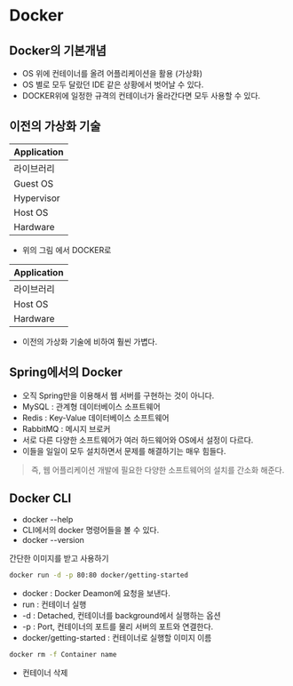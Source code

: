 # Docker

## Docker의 기본개념
- OS 위에 컨테이너를 올려 어플리케이션을 활용 (가상화)
- OS 별로 모두 달랐던 IDE 같은 상황에서 벗어날 수 있다.
- DOCKER위에 일정한 규격의 컨테이너가 올라간다면 모두 사용할 수 있다.

## 이전의 가상화 기술
| Application |
| ----------- |
| 라이브러리  |
| Guest OS    |
| Hypervisor  |
| Host OS     |
| Hardware |

- 위의 그림 에서 DOCKER로  

| Application |
| ----------- |
| 라이브러리  |
| Host OS     |
| Hardware |

- 이전의 가상화 기술에 비하여 훨씬 가볍다.

## Spring에서의 Docker

- 오직 Spring만을 이용해서 웹 서버를 구현하는 것이 아니다.
- MySQL : 관계형 데이터베이스 소프트웨어
- Redis : Key-Value 데이터베이스 소프트웨어
- RabbitMQ : 메시지 브로커
- 서로 다른 다양한 소프트웨어가 여러 하드웨어와 OS에서 설정이 다르다.
- 이들을 일일이 모두 설치하면서 문제를 해결하기는 매우 힘들다.
> 즉, 웹 어플리케이션 개발에 필요한 다양한 소프트웨어의 설치를 간소화 해준다.  


## Docker CLI

- docker --help
- CLI에서의 docker 명령어들을 볼 수 있다.
- docker --version

간단한 이미지를 받고 사용하기

```bash
docker run -d -p 80:80 docker/getting-started
```
- docker : Docker Deamon에 요청을 보낸다.
- run : 컨테이너 실행
- -d : Detached, 컨테이너를 background에서 실행하는 옵션
- -p : Port, 컨테이너의 포트를 물리 서버의 포트와 연결한다.
- docker/getting-started : 컨테이너로 실행할 이미지 이름

```bash
docker rm -f Container name
```

- 컨테이너 삭제